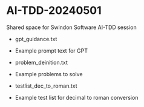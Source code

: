 # AI-TDD-20240501
Shared space for Swindon Software AI-TDD session

- gpt_guidance.txt
 - Example prompt text for GPT

- problem_deinition.txt
 - Example problems to solve

- testlist_dec_to_roman.txt
 - Example test list for decimal to roman conversion

